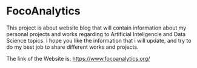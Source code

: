 # FocoAnalytics
This project is about website blog that will contain  information about my personal projects and works regarding to Artificial Inteligencie and Data Science topics. I hope you like the information that i will update, and try to do my best job to share different works and projects.

The link of the Website is: https://www.focoanalytics.org/


